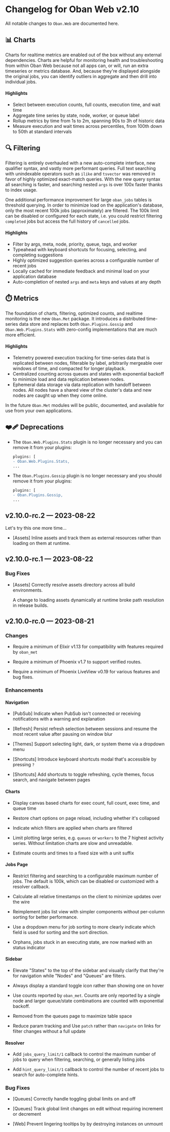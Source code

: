 # Changelog for Oban Web v2.10

All notable changes to `Oban.Web` are documented here.

## 📊 Charts

Charts for realtime metrics are enabled out of the box without any external dependencies. Charts
are helpful for monitoring health and troubleshooting from within Oban Web because not all apps
can, or will, run an extra timeseries or metrics database. And, because they're displayed
alongside the original jobs, you can identify outliers in aggregate and then drill into individual
jobs.

#### Highlights

* Select between execution counts, full counts, execution time, and wait time
* Aggregate time series by state, node, worker, or queue label
* Rollup metrics by time from 1s to 2m, spanning 90s to 3h of historic data
* Measure execution and wait times across percentiles, from 100th down to 50th at standard
  intervals

## 🔍 Filtering

Filtering is entirely overhauled with a new auto-complete interface, new qualifier syntax, and
vastly more performant queries. Full text searching with unindexable operators such as `ilike` and
`tsvector` was removed in favor of highly optimized exact-match queries. With the new query
syntax all searching is faster, and searching nested `args` is over 100x faster thanks to index
usage.

One additional performance improvement for large `oban_jobs` tables is threshold querying. In
order to minimize load on the application's database, only the most recent 100k jobs
(approximately) are filtered. The 100k limit can be disabled or configured for each state, i.e. you
could restrict filtering `completed` jobs but access the full history of `cancelled` jobs.

#### Highlights

* Filter by args, meta, node, priority, queue, tags, and worker
* Typeahead with keyboard shortcuts for focusing, selecting, and completing suggestions
* Highly optimized suggestion queries across a configurable number of recent jobs
* Locally cached for immediate feedback and minimal load on your application database
* Auto-completion of nested `args` and `meta` keys and values at any depth 

## ⏱️  Metrics

The foundation of charts, filtering, optimized counts, and realtime monitoring is the new
`Oban.Met` package. It introduces a distributed time-series data store and replaces both
`Oban.Plugins.Gossip` and `Oban.Web.Plugins.Stats` with zero-config implementations that are much
more efficient.

#### Highlights

* Telemetry powered execution tracking for time-series data that is replicated between nodes,
  filterable by label, arbitrarily mergeable over windows of time, and compacted for longer
  playback.
* Centralized counting across queues and states with exponential backoff to minimize load and
  data replication between nodes.
* Ephemeral data storage via data replication with handoff between nodes. All nodes have a shared
  view of the cluster's data and new nodes are caught up when they come online.

In the future `Oban.Met` modules will be public, documented, and available for use from your own
applications.

## ❤️‍🩹 Deprecations

- The `Oban.Web.Plugins.Stats` plugin is no longer necessary and you can remove it from
  your plugins:

  ```diff
  plugins: [
  - Oban.Web.Plugins.Stats,
  ...
  ```

- The `Oban.Plugins.Gossip` plugin is no longer necessary and you should remove it from your
  plugins:

  ```diff
  plugins: [
  - Oban.Plugins.Gossip,
  ...
  ```

## v2.10.0-rc.2 — 2023-08-22

Let's try this one more time...

- [Assets] Inline assets and track them as external resources rather than loading on them at
  runtime.

## v2.10.0-rc.1 — 2023-08-22

### Bug Fixes

- [Assets] Correctly resolve assets directory across all build environments.

  A change to loading assets dynamically at runtime broke path resolution in release builds.

## v2.10.0-rc.0 — 2023-08-21

### Changes

- Require a minimum of Elixir v1.13 for compatibility with features required by `oban_met`

- Require a minimum of Phoenix v1.7 to support verified routes.

- Require a minimum of Phoenix LiveView v0.19 for various features and bug fixes.

### Enhancements

#### Navigation

- [PubSub] Indicate when PubSub isn't connected or receiving notifications with a warning and
  explanation

- [Refresh] Persist refresh selection between sessions and resume the most recent value after
  pausing on window blur

- [Themes] Support selecting light, dark, or system theme via a dropdown menu

- [Shortcuts] Introduce keyboard shortcuts modal that's accessible by pressing `?`

- [Shortcuts] Add shortcuts to toggle refreshing, cycle themes, focus search, and navigate between
  pages

#### Charts

- Display canvas based charts for exec count, full count, exec time, and queue time

- Restore chart options on page reload, including whether it's collapsed

- Indicate which filters are applied when charts are filtered

- Limit plotting large series, e.g. `queues` or `workers` to the 7 highest activity
  series. Without limitation charts are slow and unreadable.

- Estimate counts and times to a fixed size with a unit suffix

#### Jobs Page

- Restrict filtering and searching to a configurable maximum number of jobs. The default is
  100k, which can be disabled or customized with a resolver callback.

- Calculate all relative timestamps on the client to minimize updates over the wire

- Reimplement jobs list view with simpler components without per-column sorting for better
  performance.

- Use a dropdown menu for job sorting to more clearly indicate which field is used for
  sorting and the sort direction.

- Orphans, jobs stuck in an executing state, are now marked with an status indicator

#### Sidebar

- Elevate "States" to the top of the sidebar and visually clarify that they're for navigation
  while "Nodes" and "Queues" are filters.

- Always display a standard toggle icon rather than showing one on hover

- Use counts reported by `oban_met`. Counts are only reported by a single node and larger
  queue/state combinations are counted with exponential backoff.

- Removed from the queues page to maximize table space

- Reduce param tracking and Use `patch` rather than `navigate` on links for filter changes without
  a full update

#### Resolver

- Add `jobs_query_limit/1` callback to control the maximum number of jobs to query when filtering,
  searching, or generally listing jobs

- Add `hint_query_limit/1` callback to control the number of recent jobs to search for
  auto-complete hints.

### Bug Fixes

- [Queues] Correctly handle toggling global limits on and off

- [Queues] Track global limit changes on edit without requiring increment or decrement

- [Web] Prevent lingering tooltips by by destroying instances on unmount
